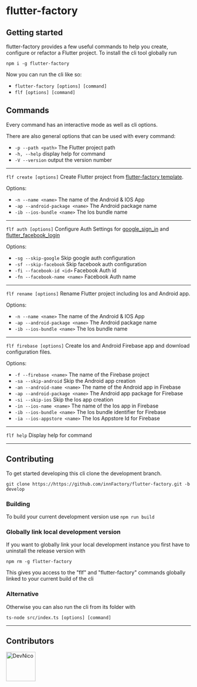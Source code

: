 # flutter-factory

## Getting started
flutter-factory provides a few useful commands to help you create, configure or refactor a Flutter project. To install the cli tool globally run

`npm i -g flutter-factory`

Now you can run the cli like so:
- `flutter-factory [options] [command]`
- `flf [options] [command]`

## Commands
Every command has an interactive mode as well as cli options.

There are also general options that can be used with every command:
  - `-p --path <path>` The Flutter project path
  - `-h, --help` display help for command
  - `-V --version` output the version number

___

`flf create [options]` Create Flutter project from [flutter-factory template](https://github.com/innfactory/flutter-factory-templates).

Options:
  - `-n --name <name>` The name of the Android & IOS App
  - `-ap --android-package <name>` The Android package name
  - `-ib --ios-bundle <name>` The Ios bundle name

___

`flf auth [options]` Configure Auth Settings for [google_sign_in](https://pub.dev/packages/google_sign_in) and [flutter_facebook_login](https://pub.dev/packages/flutter_facebook_login)

Options:
  - `-sg --skip-google` Skip google auth configuration
  - `-sf --skip-facebook` Skip facebook auth configuration
  - `-fi --facebook-id <id>` Facebook Auth id
  - `-fn --facebook-name <name>` Facebook Auth name

___

`flf rename [options]` Rename Flutter project including Ios and Android app.

Options:
  - `-n --name <name>` The name of the Android & IOS App
  - `-ap --android-package <name>` The Android package name
  - `-ib --ios-bundle <name>` The Ios bundle name

___

`flf firebase [options]` Create Ios and Android Firebase app and download configuration files.

Options:
  - `-f --firebase <name>` The name of the Firebase project
  - `-sa --skip-android` Skip the Android app creation
  - `-an --android-name <name>` The name of the Android app in Firebase
  - `-ap --android-package <name>` The Android app package for Firebase
  - `-si --skip-ios` Skip the Ios app creation
  - `-in --ios-name <name>` The name of the Ios app in Firebase
  - `-ib --ios-bundle <name>` The Ios bundle identifier for Firebase
  - `-ia --ios-appstore <name>` The Ios Appstore Id for Firebase

___

`flf help` Display help for command

___

## Contributing
To get started developing this cli clone the development branch.

`git clone https://https://github.com/innFactory/flutter-factory.git -b develop`

### Building
To build your current development version use `npm run build`

### Globally link local development version

If you want to globally link your local development instance you first have to uninstall the release version with

`npm rm -g flutter-factory`

This gives you access to the "flf" and "flutter-factory" commands globally linked to your current build of the cli

### Alternative

Otherwise you can also run the cli from its folder with

`ts-node src/index.ts [options] [command]`

___

## Contributors
<a href="https://github.com/DevNico"><img src="https://avatars1.githubusercontent.com/u/24965872?&v=3" title="DevNico" width="80" height="80"></a>
